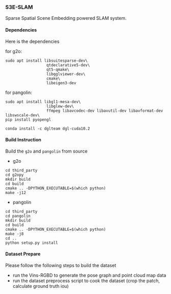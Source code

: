 ### S3E-SLAM

Sparse Spatial Scene Embedding powered SLAM system.

#### Dependencies

Here is the dependencies

for g2o:

```shell
sudo apt install libsuitesparse-dev\
                  qtdeclarative5-dev\
                  qt5-qmake\
                  libqglviewer-dev\
                  cmake\
                  libeigen3-dev
```

for pangolin:

```shell
sudo apt install libgl1-mesa-dev\
                  libglew-dev\
                  ffmpeg libavcodec-dev libavutil-dev libavformat-dev libswscale-dev\
pip install pyopengl
```


```shell
conda install -c dglteam dgl-cuda10.2
```



#### Build Instruction

Build the `g2o` and `pangolin` from source

 - g2o
```shell
cd third_party
cd g2opy
mkdir build
cd build
cmake .. -DPYTHON_EXECUTABLE=$(which python)
make -j12
```

 - pangolin
```shell
cd third_party
cd pangolin
mkdir build
cd build
cmake .. -DPYTHON_EXECUTABLE=$(which python)
make -j8
cd ..
python setup.py install 
```

#### Dataset Prepare

Please follow the following steps to build the dataset

- run the Vins-RGBD to generate the pose graph and point cloud map data
- run the dataset preprocess script to cook the dataset (crop the patch, calculate ground truth iou)
